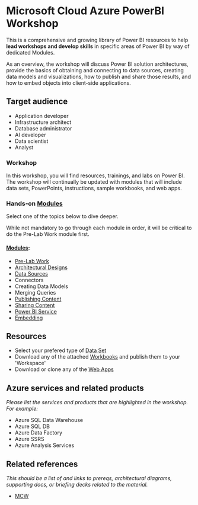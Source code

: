 # Microsoft Cloud Azure PowerBI Workshop
This is a comprehensive and growing library of Power BI resources to help **lead workshops and develop skills** in specific areas of Power BI by way of dedicated Modules.

As an overview, the workshop will discuss Power BI solution architectures, provide the basics of obtaining and connecting to data sources, creating data models and visualizations, how to publish and share those results, and how to embed objects into client-side applications.

## Target audience
-	Application developer
-	Infrastructure architect
-	Database administrator
-	AI developer
-	Data scientist
- Analyst

### Workshop
In this workshop, you will find resources, trainings, and labs on Power BI.  The workshop will continually be updated with modules that will include data sets, PowerPoints, instructions, sample workbooks, and web apps. 

### Hands-on [Modules](/Hands-on%20Modules)
Select one of the topics below to dive deeper. 

While not mandatory to go through each module in order, it will be critical to do the Pre-Lab Work module first.  

#### [Modules](/Hands-on%20Modules):
-	[Pre-Lab Work](/Hands-on%20Modules/1.%20Pre-Lab%20Work)
-	[Architectural Designs](/Hands-on%20Modules/Architectural%20Designs)
-	[Data Sources](/Hands-on%20Modules/Data%20Sources)
-	Connectors
-	Creating Data Models
-	Merging Queries
-	[Publishing Content](/Hands-on%20Modules/Publishing%20Content)
-	[Sharing Content](/Hands-on%20Modules/Sharing%20Content)
-	[Power BI Service](/Hands-on%20Modules/Power%20BI%20Service)
-	[Embedding](/Hands-on%20Modules/Embedding)

## Resources
- Select your prefered type of [Data Set](/1.%20Data%20Sets)
- Download any of the attached [Workbooks](/2.%20Workbooks) and publish them to your 'Workspace' 
- Download or clone any of the [Web Apps](/3.%20Web%20Apps) 

## Azure services and related products
*Please list the services and products that are highlighted in the workshop. For example:*
-	Azure SQL Data Warehouse
-	Azure SQL DB
-	Azure Data Factory
-	Azure SSRS
-	Azure Analysis Services

## Related references
*This should be a list of and links to prereqs, architectural diagrams, supporting docs, or briefing decks related to the material.* 
- [MCW](https://github.com/Microsoft/MCW)
